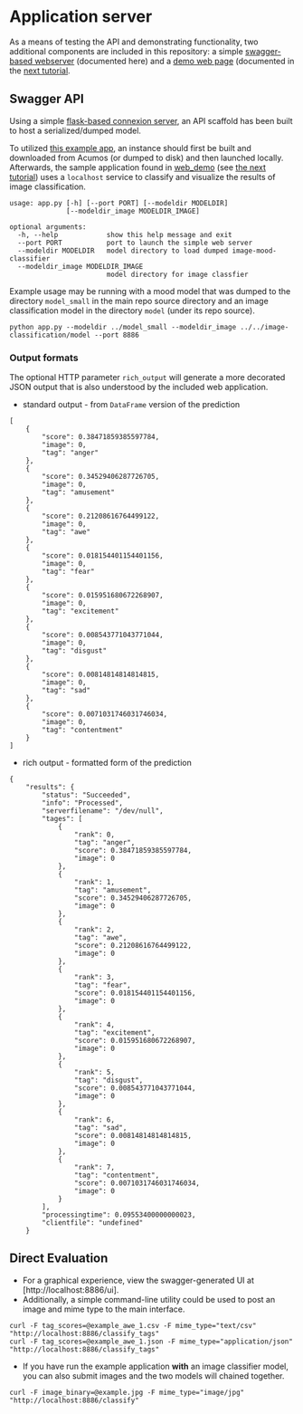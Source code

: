 # Application server
As a means of testing the API and demonstrating functionality, two
additional components are included in this repository:
a simple [swagger-based webserver](../../testing) (documented here) and
a [demo web page](../../web_demo) (documented in the [next tutorial](lesson3.md).

## Swagger API
Using a simple [flask-based connexion server](https://github.com/zalando/connexion),
an API scaffold has been built to host a serialized/dumped model.

To utilized [this example app](../../testing), an instance should first be built and downloaded
from Acumos (or dumped to disk) and then
launched locally.  Afterwards, the sample application found in
[web_demo](web_demo) (see [the next tutorial](lesson3.md))
uses a `localhost` service to classify
and visualize the results of image classification.

```
usage: app.py [-h] [--port PORT] [--modeldir MODELDIR]
              [--modeldir_image MODELDIR_IMAGE]

optional arguments:
  -h, --help            show this help message and exit
  --port PORT           port to launch the simple web server
  --modeldir MODELDIR   model directory to load dumped image-mood-classifier
  --modeldir_image MODELDIR_IMAGE
                        model directory for image classfier
```

Example usage may be running with a mood model that was dumped to the directory `model_small`
in the main repo source directory and an image classification model in the
directory `model` (under its repo source).

```
python app.py --modeldir ../model_small --modeldir_image ../../image-classification/model --port 8886
```


### Output formats
The optional HTTP parameter `rich_output` will generate a more decorated JSON output
 that is also understood by the included web application.

* standard output - from `DataFrame` version of the prediction
```
[
    {
        "score": 0.38471859385597784,
        "image": 0,
        "tag": "anger"
    },
    {
        "score": 0.34529406287726705,
        "image": 0,
        "tag": "amusement"
    },
    {
        "score": 0.21208616764499122,
        "image": 0,
        "tag": "awe"
    },
    {
        "score": 0.018154401154401156,
        "image": 0,
        "tag": "fear"
    },
    {
        "score": 0.015951680672268907,
        "image": 0,
        "tag": "excitement"
    },
    {
        "score": 0.008543771043771044,
        "image": 0,
        "tag": "disgust"
    },
    {
        "score": 0.00814814814814815,
        "image": 0,
        "tag": "sad"
    },
    {
        "score": 0.0071031746031746034,
        "image": 0,
        "tag": "contentment"
    }
]
```


* rich output - formatted form of the prediction
```
{
    "results": {
        "status": "Succeeded",
        "info": "Processed",
        "serverfilename": "/dev/null",
        "tages": [
            {
                "rank": 0,
                "tag": "anger",
                "score": 0.38471859385597784,
                "image": 0
            },
            {
                "rank": 1,
                "tag": "amusement",
                "score": 0.34529406287726705,
                "image": 0
            },
            {
                "rank": 2,
                "tag": "awe",
                "score": 0.21208616764499122,
                "image": 0
            },
            {
                "rank": 3,
                "tag": "fear",
                "score": 0.018154401154401156,
                "image": 0
            },
            {
                "rank": 4,
                "tag": "excitement",
                "score": 0.015951680672268907,
                "image": 0
            },
            {
                "rank": 5,
                "tag": "disgust",
                "score": 0.008543771043771044,
                "image": 0
            },
            {
                "rank": 6,
                "tag": "sad",
                "score": 0.00814814814814815,
                "image": 0
            },
            {
                "rank": 7,
                "tag": "contentment",
                "score": 0.0071031746031746034,
                "image": 0
            }
        ],
        "processingtime": 0.09553400000000023,
        "clientfile": "undefined"
    }
```

## Direct Evaluation

* For a graphical experience, view the swagger-generated UI at [http://localhost:8886/ui].
* Additionally, a simple command-line utility could be used to post an image
  and mime type to the main interface.

```
curl -F tag_scores=@example_awe_1.csv -F mime_type="text/csv" "http://localhost:8886/classify_tags"
curl -F tag_scores=@example_awe_1.json -F mime_type="application/json" "http://localhost:8886/classify_tags"
```

* If you have run the example application **with** an image classifier model, you can
  also submit images and the two models will chained together.
```
curl -F image_binary=@example.jpg -F mime_type="image/jpg" "http://localhost:8886/classify"
```

